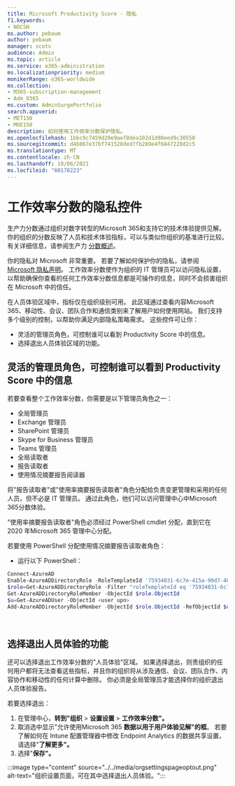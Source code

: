 ```yaml
---
title: Microsoft Productivity Score - 隐私
f1.keywords:
- NOCSH
ms.author: pebaum
author: pebaum
manager: scotv
audience: Admin
ms.topic: article
ms.service: o365-administration
ms.localizationpriority: medium
monikerRange: o365-worldwide
ms.collection:
- M365-subscription-management
- Adm_O365
ms.custom: AdminSurgePortfolio
search.appverid:
- MET150
- MOE150
description: 如何使用工作效率分数保护隐私。
ms.openlocfilehash: 1bbc9c7459d29e9aef8dea102d1d98eed9c30550
ms.sourcegitcommit: d4b867e37bf741528ded7fb289e4f6847228d2c5
ms.translationtype: MT
ms.contentlocale: zh-CN
ms.lasthandoff: 10/06/2021
ms.locfileid: "60178223"
---
```

# <a name="privacy-controls-for-productivity-score"></a>工作效率分数的隐私控件

生产力分数通过组织对数字转型的Microsoft 365和支持它的技术体验提供见解。  你的组织的分数反映了人员和技术体验指标，可以与类似你组织的基准进行比较。 有关详细信息，请参阅生产力 [分数概述](productivity-score.md)。

你的隐私对 Microsoft 非常重要。 若要了解如何保护你的隐私，请参阅 [Microsoft 隐私声明](https://privacy.microsoft.com/privacystatement)。 工作效率分数使作为组织的 IT 管理员可以访问隐私设置，以帮助确保你查看的任何工作效率分数信息都是可操作的信息，同时不会损害组织在 Microsoft 中的信任。

在人员体验区域中，指标仅在组织级别可用。 此区域通过查看内容Microsoft 365、移动性、会议、团队合作和通信类别来了解用户如何使用网站。 我们支持多个级别的控制，以帮助你满足内部隐私策略需求。
这些控件可让你：

- 灵活的管理员角色，可控制谁可以看到 Productivity Score 中的信息。
- 选择退出人员体验区域的功能。

## <a name="flexible-admin-roles-to-control-who-can-see-the-information-in-productivity-score"></a>灵活的管理员角色，可控制谁可以看到 Productivity Score 中的信息

若要查看整个工作效率分数，你需要是以下管理员角色之一：

- 全局管理员
- Exchange 管理员
- SharePoint 管理员
- Skype for Business 管理员
- Teams 管理员
- 全局读取者
- 报告读取者
- 使用情况摘要报告阅读器

将"报告读取者"或"使用率摘要报告读取者"角色分配给负责变更管理和采用的任何人员，但不必是 IT 管理员。 通过此角色，他们可以访问管理中心中Microsoft 365分数体验。

"使用率摘要报告读取者"角色必须经过 PowerShell cmdlet 分配，直到它在 2020 年Microsoft 365 管理中心分配。

若要使用 PowerShell 分配使用情况摘要报告读取者角色：

- 运行以下 PowerShell：

```powershell
Connect-AzureAD
Enable-AzureADDirectoryRole -RoleTemplateId '75934031-6c7e-415a-99d7-48dbd49e875e'
$role=Get-AzureADDirectoryRole -Filter "roleTemplateId eq '75934031-6c7e-415a-99d7-48dbd49e875e'"
Get-AzureADDirectoryRoleMember -ObjectId $role.ObjectId
$u=Get-AzureADUser -ObjectId <user upn>
Add-AzureADDirectoryRoleMember -ObjectId $role.ObjectId -RefObjectId $u.ObjectId
```

</br>


## <a name="capability-to-opt-out-of-people-experiences"></a>选择退出人员体验的功能

还可以选择退出工作效率分数的"人员体验"区域。 如果选择退出，则贵组织的任何用户都将无法查看这些指标，并且你的组织将从涉及通信、会议、团队合作、内容协作和移动性的任何计算中删除。 你必须是全局管理员才能选择你的组织退出人员体验报告。

若要选择退出：

1. 在管理中心，**转到"组织**   >   **设置设置**  >  **工作效率分数"。**
2. 取消选中显示"允许使用Microsoft 365 **数据以用于用户体验见解"的框**。 若要了解如何在 Intune 配置管理器中修改 Endpoint Analytics 的数据共享设置，请选择"**了解更多"。**
3. 选择"**保存"。**

:::image type="content" source="../../media/orgsettingspageoptout.png" alt-text="组织设置页面，可在其中选择退出人员体验。":::
